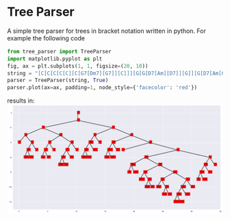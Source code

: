 # Tree Parser
A simple tree parser for trees in bracket notation written in python. For example the following code
```python
from tree_parser import TreeParser
import matplotlib.pyplot as plt
fig, ax = plt.subplots(1, 1, figsize=(20, 10))
string = "[C[C[C[C[C][C[G7[Dm7][G7]][C]]][G[G[D7[Am][D7]][G]][G[D7[Am[CM7][Am]][D7]][G]]]][C[C[Bo7[Dm[C#o7][Dm]][Bo7]][C]][C[G7[Dm7[FM7][Dm7]][G7]][C [C][C[G7[FM7[C7][FM7]][G7[G7[F#o7][G7[Fm6][G7]]][G7[G7[G64][G7[G47][G7]]][G7[G47[G64[F#o7][G64]][G47]][G7]]]]][C[G7[C64[C7][C64]][G7]][C]]]]]]]]"
parser = TreeParser(string, True)
parser.plot(ax=ax, padding=1, node_style={'facecolor': 'red'})
```
results in: ![tree](tree_example.png)
